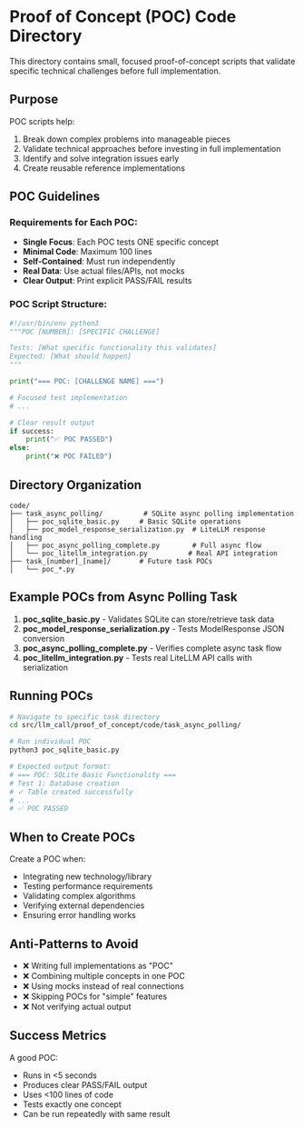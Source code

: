 # Proof of Concept (POC) Code Directory

This directory contains small, focused proof-of-concept scripts that validate specific technical challenges before full implementation.

## Purpose

POC scripts help:
1. Break down complex problems into manageable pieces
2. Validate technical approaches before investing in full implementation
3. Identify and solve integration issues early
4. Create reusable reference implementations

## POC Guidelines

### Requirements for Each POC:
- **Single Focus**: Each POC tests ONE specific concept
- **Minimal Code**: Maximum 100 lines
- **Self-Contained**: Must run independently
- **Real Data**: Use actual files/APIs, not mocks
- **Clear Output**: Print explicit PASS/FAIL results

### POC Script Structure:
```python
#!/usr/bin/env python3
"""POC [NUMBER]: [SPECIFIC CHALLENGE]

Tests: [What specific functionality this validates]
Expected: [What should happen]
"""

print("=== POC: [CHALLENGE NAME] ===")

# Focused test implementation
# ...

# Clear result output
if success:
    print("✅ POC PASSED")
else:
    print("❌ POC FAILED")
```

## Directory Organization

```
code/
├── task_async_polling/          # SQLite async polling implementation
│   ├── poc_sqlite_basic.py     # Basic SQLite operations
│   ├── poc_model_response_serialization.py  # LiteLLM response handling
│   ├── poc_async_polling_complete.py        # Full async flow
│   └── poc_litellm_integration.py          # Real API integration
├── task_[number]_[name]/       # Future task POCs
│   └── poc_*.py
```

## Example POCs from Async Polling Task

1. **poc_sqlite_basic.py** - Validates SQLite can store/retrieve task data
2. **poc_model_response_serialization.py** - Tests ModelResponse JSON conversion
3. **poc_async_polling_complete.py** - Verifies complete async task flow
4. **poc_litellm_integration.py** - Tests real LiteLLM API calls with serialization

## Running POCs

```bash
# Navigate to specific task directory
cd src/llm_call/proof_of_concept/code/task_async_polling/

# Run individual POC
python3 poc_sqlite_basic.py

# Expected output format:
# === POC: SQLite Basic Functionality ===
# Test 1: Database creation
# ✓ Table created successfully
# ...
# ✅ POC PASSED
```

## When to Create POCs

Create a POC when:
- Integrating new technology/library
- Testing performance requirements
- Validating complex algorithms
- Verifying external dependencies
- Ensuring error handling works

## Anti-Patterns to Avoid

- ❌ Writing full implementations as "POC"
- ❌ Combining multiple concepts in one POC
- ❌ Using mocks instead of real connections
- ❌ Skipping POCs for "simple" features
- ❌ Not verifying actual output

## Success Metrics

A good POC:
- Runs in <5 seconds
- Produces clear PASS/FAIL output
- Uses <100 lines of code
- Tests exactly one concept
- Can be run repeatedly with same result
